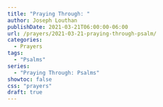 ```yaml
---
title: "Praying Through: "
author: Joseph Louthan
publishDate: 2021-03-21T06:00:00-06:00
url: /prayers/2021-03-21-praying-through-psalm/
categories:
  - Prayers
tags:
  - "Psalms"
series:
  - "Praying Through: Psalms"
showtoc: false
css: "prayers"
draft: true
---
```

<div style="font-variant: small-caps;">

</div>

```text

```
